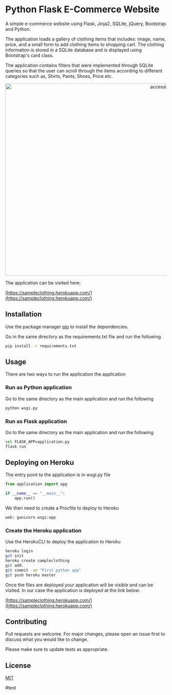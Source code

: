 # Python Flask E-Commerce Website

A simple e-commerce website using Flask, Jinja2, SQLite, jQuery, Bootstrap and Python.

The application loads a gallery of clothing items that includes: image, name, price, and a small form to add clothing items to shopping cart. The clothing information is stored in a SQLite database and is displayed using Bootstrap's card class.

The application contains filters that were implemented through SQLite queries so that the user can scroll through the items according to different categories such as, Shirts, Pants, Shoes, Price etc.

<p align="center">
  <img src="https://github.com/haxamxam/Flask-Python-E-Commerce/blob/master/clothing.png" width="1000" height="600" alt="accessibility text">
</p>

The application can be visited here:

[https://sampleclothing.herokuapp.com/](https://sampleclothing.herokuapp.com/)


## Installation

Use the package manager [pip](https://pip.pypa.io/en/stable/) to install the dependencies.

Go in the same directory as the requirements.txt file and run the following

```bash
pip install -r requirements.txt
```

## Usage

There are two ways to run the application the application

### Run as Python application 

Go to the same directory as the main application and run the following

```bash
python wsgi.py
```
### Run as Flask application 

Go to the same directory as the main application and run the following


```bash
set FLASK_APP=application.py
flask run
```


## Deploying on Heroku

The entry point to the application is in wsgi.py file

```python
from application import app

if __name__ == "__main__":
    app.run()
```
We then need to create a Procfile to deploy to Heroku



```bash
web: gunicorn wsgi:app
```

### Create the Heroku application

Use the HerokuCLI to deploy the application to Heroku 

```bash
heroku login
git init
heroku create sampleclothing
git add.
git commit -am "First python app"
git push heroku master
```

Once the files are deployed your application will be visible and can be visited. In our case the application is deployed at the link below:


[https://sampleclothing.herokuapp.com/](https://sampleclothing.herokuapp.com/)


## Contributing
Pull requests are welcome. For major changes, please open an issue first to discuss what you would like to change.

Please make sure to update tests as appropriate.

## License
[MIT](https://choosealicense.com/licenses/mit/)


#test